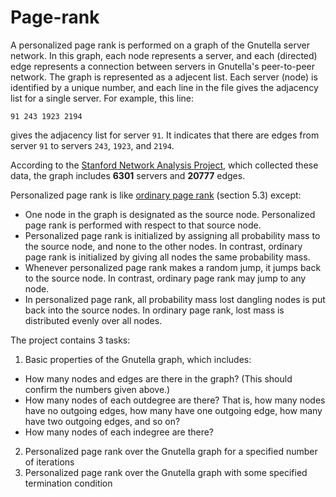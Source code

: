 # Page-rank

A personalized page rank is performed on a graph of the Gnutella server network. In this graph, each node represents a server, and each (directed) edge represents a connection between servers in Gnutella's peer-to-peer network. The graph is represented as a adjecent list. Each server (node) is identified by a unique number, and each line in the file gives the adjacency list for a single server. For example, this line:

```
91 243 1923 2194
```

gives the adjacency list for server ```91```. It indicates that there are edges from server ```91``` to servers ```243```, ```1923```, and ```2194```.

According to the [Stanford Network Analysis Project](https://snap.stanford.edu/data/p2p-Gnutella08.html), which collected these data, the graph includes **6301** servers and **20777** edges.


Personalized page rank is like [ordinary page rank](https://lintool.github.io/MapReduceAlgorithms/index.html) (section 5.3) except:

* One node in the graph is designated as the source node. Personalized page rank is performed with respect to that source node.
* Personalized page rank is initialized by assigning all probability mass to the source node, and none to the other nodes. In contrast, ordinary page rank is initialized by giving all nodes the same probability mass.
* Whenever personalized page rank makes a random jump, it jumps back to the source node. In contrast, ordinary page rank may jump to any node.
* In personalized page rank, all probability mass lost dangling nodes is put back into the source nodes. In ordinary page rank, lost mass is distributed evenly over all nodes.

The project contains 3 tasks:
1. Basic properties of the Gnutella graph, which includes:
  * How many nodes and edges are there in the graph? (This should confirm the numbers given above.)
  * How many nodes of each outdegree are there? That is, how many nodes have no outgoing edges, how many have one outgoing edge, how many have two outgoing edges, and so on?
  * How many nodes of each indegree are there?
2. Personalized page rank over the Gnutella graph for a specified number of iterations
3. Personalized page rank over the Gnutella graph with some specified termination condition
